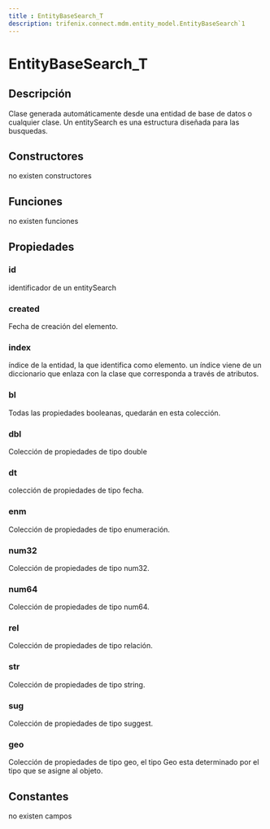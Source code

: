 ```yaml
---
title : EntityBaseSearch_T
description: trifenix.connect.mdm.entity_model.EntityBaseSearch`1
---
```




# EntityBaseSearch_T

## Descripción
Clase generada automáticamente desde una entidad de base de datos o cualquier clase.
Un entitySearch es una estructura diseñada para las busquedas.
## Constructores

no existen constructores


## Funciones

no existen funciones

## Propiedades

### id
identificador de un entitySearch
### created
Fecha de creación del elemento.
### index
índice de la entidad, la que identifica como elemento.
un índice viene de un diccionario que enlaza con la clase que corresponda
a través de atributos.
### bl
Todas las propiedades booleanas, quedarán en esta colección.
### dbl
Colección de propiedades de tipo double
### dt
colección de propiedades de tipo fecha.
### enm
Colección de propiedades de tipo enumeración.
### num32
Colección de propiedades de tipo num32.
### num64
Colección de propiedades de tipo num64.
### rel
Colección de propiedades de tipo relación.
### str
Colección de propiedades de tipo string.
### sug
Colección de propiedades de tipo suggest.
### geo
Colección de propiedades de tipo geo,
el tipo Geo esta determinado por el tipo que se asigne al objeto.
## Constantes
no existen campos

